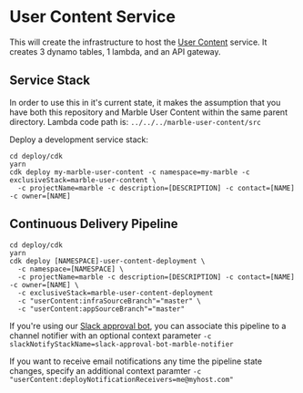 # User Content Service

This will create the infrastructure to host the [User Content](https://github.com/ndlib/marble-user-content) service. It creates 3 dynamo tables, 1 lambda, and an API gateway.

## Service Stack

In order to use this in it's current state, it makes the assumption that you have both this repository and Marble User Content within the same parent directory. Lambda code path is: `../../../marble-user-content/src`

Deploy a development service stack:

```console
cd deploy/cdk
yarn
cdk deploy my-marble-user-content -c namespace=my-marble -c exclusiveStack=marble-user-content \
  -c projectName=marble -c description=[DESCRIPTION] -c contact=[NAME] -c owner=[NAME]
```

## Continuous Delivery Pipeline

```console
cd deploy/cdk
yarn
cdk deploy [NAMESPACE]-user-content-deployment \
  -c namespace=[NAMESPACE] \
  -c projectName=marble -c description=[DESCRIPTION] -c contact=[NAME] -c owner=[NAME] \
  -c exclusiveStack=marble-user-content-deployment
  -c "userContent:infraSourceBranch"="master" \
  -c "userContent:appSourceBranch"="master"
```

If you're using our [Slack approval bot](https://github.com/ndlib/codepipeline-approvals/blob/master/slack_approval.md), you can associate this pipeline to a channel notifier with an optional context parameter `-c slackNotifyStackName=slack-approval-bot-marble-notifier`

If you want to receive email notifications any time the pipeline state changes, specify an additional context paramter `-c "userContent:deployNotificationReceivers=me@myhost.com"`
